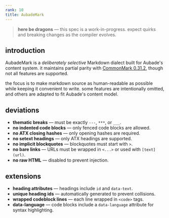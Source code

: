 ```yaml
---
rank: 10
title: AubadeMark
---
```


> **here be dragons** — this spec is a work-in-progress. expect quirks and breaking changes as the compiler evolves.

## introduction

AubadeMark is a _deliberately selective_ Markdown dialect built for Aubade's content system. it maintains partial parity with [CommonMark 0.31.2](https://spec.commonmark.org/0.31.2/), though not all features are supported.

the focus is to make markdown source as human-readable as possible while keeping it convenient to write. some features are intentionally omitted, and others are adapted to fit Aubade's content model.

## deviations

- **thematic breaks** — must be exactly `---`, `***`, or `___`.
- **no indented code blocks** — only fenced code blocks are allowed.
- **no ATX closing hashes** — only opening hashes are required.
- **no setext headings** — only ATX headings are supported.
- **no implicit blockquotes** — blockquotes must start with `>`.
- **no bare links** — URLs must be wrapped in `<...>` or used with `[text](url)`.
- **no raw HTML** — disabled to prevent injection.

## extensions

- **heading attributes** — headings include `id` and `data-text`.
- **unique heading ids** — automatically generated to prevent collisions.
- **wrapped codeblock lines** — each line wrapped in `<code>` tags.
- **data-language** — code blocks include a `data-language` attribute for syntax highlighting.

